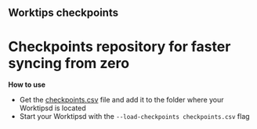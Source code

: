 ## Worktips checkpoints
# Checkpoints repository for faster syncing from zero

**How to use**

- Get the [checkpoints.csv](https://raw.githubusercontent.com/worktips/checkpoints/master/checkpoints.csv) file and add it to the folder where your Worktipsd is located
- Start your Worktipsd with the `--load-checkpoints checkpoints.csv` flag
